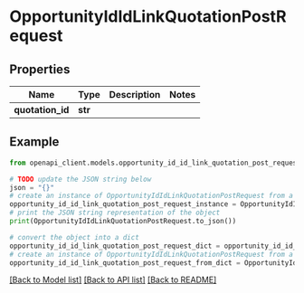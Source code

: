 # OpportunityIdIdLinkQuotationPostRequest


## Properties

Name | Type | Description | Notes
------------ | ------------- | ------------- | -------------
**quotation_id** | **str** |  | 

## Example

```python
from openapi_client.models.opportunity_id_id_link_quotation_post_request import OpportunityIdIdLinkQuotationPostRequest

# TODO update the JSON string below
json = "{}"
# create an instance of OpportunityIdIdLinkQuotationPostRequest from a JSON string
opportunity_id_id_link_quotation_post_request_instance = OpportunityIdIdLinkQuotationPostRequest.from_json(json)
# print the JSON string representation of the object
print(OpportunityIdIdLinkQuotationPostRequest.to_json())

# convert the object into a dict
opportunity_id_id_link_quotation_post_request_dict = opportunity_id_id_link_quotation_post_request_instance.to_dict()
# create an instance of OpportunityIdIdLinkQuotationPostRequest from a dict
opportunity_id_id_link_quotation_post_request_from_dict = OpportunityIdIdLinkQuotationPostRequest.from_dict(opportunity_id_id_link_quotation_post_request_dict)
```
[[Back to Model list]](../README.md#documentation-for-models) [[Back to API list]](../README.md#documentation-for-api-endpoints) [[Back to README]](../README.md)



